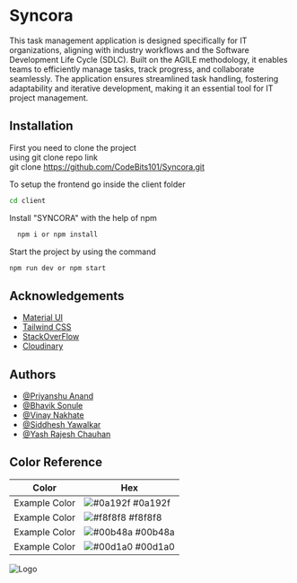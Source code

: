 
# Syncora

This task management application is designed specifically for IT organizations, aligning with industry workflows and the Software Development Life Cycle (SDLC). Built on the AGILE methodology, it enables teams to efficiently manage tasks, track progress, and collaborate seamlessly. The application ensures streamlined task handling, fostering adaptability and iterative development, making it an essential tool for IT project management.





## Installation
First you need to clone the project  
using git clone repo link  
git clone https://github.com/CodeBits101/Syncora.git

To setup the frontend go inside the client folder 
```bash
cd client
```
Install "SYNCORA"  with the help of npm

```bash
  npm i or npm install
```

Start the project by using the command 

```bash
npm run dev or npm start
```
## Acknowledgements

 - [Material UI](https://awesomeopensource.com/project/elangosundar/awesome-README-templates)
 - [Tailwind CSS](https://tailwindcss.com/)
 - [StackOverFlow](https://stackoverflow.com/questions)
 - [Cloudinary](https://cloudinary.com/)


## Authors

- [@Priyanshu Anand](https://github.com/PriyanshuAnand2826)
- [@Bhavik Sonule](https://github.com/bhaviksonule)
- [@Vinay Nakhate](https://github.com/vinay1nakhate)
- [@Siddhesh Yawalkar](https://github.com/sidddheshh)
- [@Yash Rajesh Chauhan](https://github.com/yashRChauhan)

## Color Reference

| Color             | Hex                                                                |
| ----------------- | ------------------------------------------------------------------ |
| Example Color | ![#0a192f](https://via.placeholder.com/10/0a192f?text=+) #0a192f |
| Example Color | ![#f8f8f8](https://via.placeholder.com/10/f8f8f8?text=+) #f8f8f8 |
| Example Color | ![#00b48a](https://via.placeholder.com/10/00b48a?text=+) #00b48a |
| Example Color | ![#00d1a0](https://via.placeholder.com/10/00b48a?text=+) #00d1a0 |


![Logo](https://res.cloudinary.com/dybxdtcnq/image/upload/v1742811831/CodeBits101_2_cu4y4h.png)

